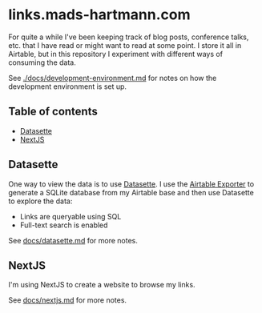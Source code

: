 # links.mads-hartmann.com

For quite a while I've been keeping track of blog posts, conference talks, etc. that I have read or might want to read at some point. I store it all in Airtable, but in this repository I experiment with different ways of consuming the data.

See [./docs/development-environment.md](./docs/development-environment.md) for notes on how the development environment is set up.

## Table of contents

<!-- toc -->

- [Datasette](#datasette)
- [NextJS](#nextjs)

<!-- tocstop -->

## Datasette

One way to view the data is to use [Datasette](https://datasette.io/). I use the [Airtable Exporter](https://datasette.io/tools/airtable-export) to generate a SQLite database from my Airtable base and then use Datasette to explore the data:

- Links are queryable using SQL
- Full-text search is enabled

See [docs/datasette.md](./docs/datasette.md) for more notes.

## NextJS

I'm using NextJS to create a website to browse my links.

See [docs/nextjs.md](./docs/nextjs.md) for more notes.
